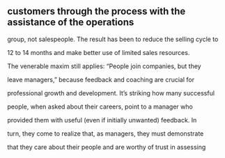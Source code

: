 ## customers through the process with the assistance of the operations

group, not salespeople. The result has been to reduce the selling cycle to

12 to 14 months and make better use of limited sales resources.

The venerable maxim still applies: “People join companies, but they

leave managers,” because feedback and coaching are crucial for

professional growth and development. It’s striking how many successful

people, when asked about their careers, point to a manager who

provided them with useful (even if initially unwanted) feedback. In

turn, they come to realize that, as managers, they must demonstrate

that they care about their people and are worthy of trust in assessing